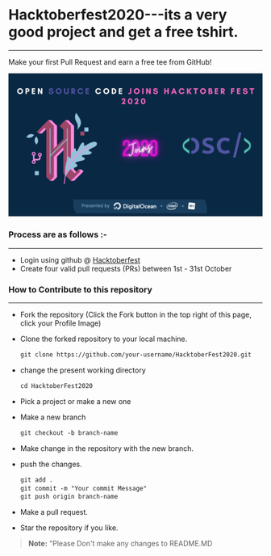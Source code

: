 # Hacktoberfest2020---its a very good project and get a free tshirt.
---

Make your first Pull Request and earn a free tee from GitHub!

![Hacktoberfest 2020](osc_hacktoberfest2020.png)

### Process are as follows :-

---

- Login using github @ [Hacktoberfest](https://hacktoberfest.digitalocean.com/)
- Create four valid pull requests (PRs) between 1st - 31st October

### How to Contribute to this repository

---

- Fork the repository (Click the Fork button in the top right of this page, click your Profile Image)

- Clone the forked repository to your local machine.

  ```markdown
  git clone https://github.com/your-username/HacktoberFest2020.git
  ```

- change the present working directory

  ```markdown
  cd HacktoberFest2020
  ```

- Pick a project or make a new one

- Make a new branch

  ```markdown
  git checkout -b branch-name
  ```

- Make change in the repository with the new branch.

- push the changes.

  ```markdown
  git add .
  git commit -m "Your commit Message"
  git push origin branch-name
  ```

- Make a pull request.

- Star the repository if you like.

> **Note:** "Please Don't make any changes to README.MD
